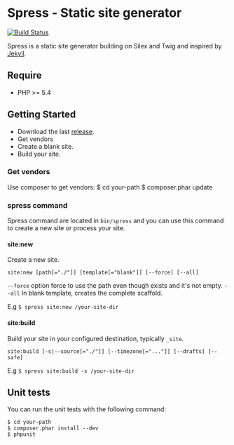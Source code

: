 Spress - Static site generator
==============================
[![Build Status](https://travis-ci.org/yosymfony/Spress.png?branch=master)](https://travis-ci.org/yosymfony/Spress)

Spress is a static site generator building on Silex and Twig and inspired by [Jekyll](https://github.com/mojombo/jekyll).

Require
-------
* PHP >= 5.4

Getting Started
--------------
* Download the last [release](https://github.com/yosymfony/Spress/releases).
* Get vendors
* Create a blank site.
* Build your site.

### Get vendors
Use composer to get vendors:
    $ cd your-path
    $ composer.phar update

### spress command
Spress command are located in `bin/spress` and you can use this command to create a new site or process your
site.

#### site:new
Create a new site.

`site:new [path[="./"]] [template[="blank"]] [--force] [--all]`

`--force` option force to use the path even though exists and it's not empty.
`--all` In blank template, creates the complete scaffold.

E.g `$ spress site:new /your-site-dir`

#### site:build
Build your site in your configured destination, typically `_site`. 

`site:build [-s|--source[="./"]] [--timezone[="..."]] [--drafts] [--safe]`

E.g `$ spress site:build -s /your-site-dir`


Unit tests
----------

You can run the unit tests with the following command:

    $ cd your-path
    $ composer.phar install --dev
    $ phpunit